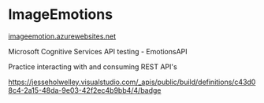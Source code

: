 # ImageEmotions
[imageemotion.azurewebsites.net](http://imageemotion.azurewebsites.net)

Microsoft Cognitive Services API testing -  EmotionsAPI

Practice interacting with and consuming REST API's

https://jesseholwelley.visualstudio.com/_apis/public/build/definitions/c43d08c4-2a15-48da-9e03-42f2ec4b9bb4/4/badge
